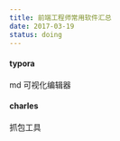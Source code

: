 ```yaml
---
title: 前端工程师常用软件汇总
date: 2017-03-19
status: doing
---
```


#### typora

md 可视化编辑器

#### charles

抓包工具

